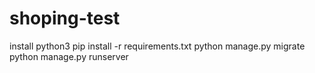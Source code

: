 # shoping-test

install python3
pip install -r requirements.txt
python manage.py migrate
python manage.py runserver
